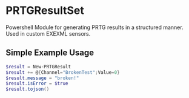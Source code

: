 # PRTGResultSet
Powershell Module for generating PRTG results in a structured manner. Used in custom EXEXML sensors.

## Simple Example Usage
``` powershell
$result = New-PRTGResult
$result += @{Channel="BrokenTest";Value=0}
$result.message = "broken!"
$result.isError = $true
$result.tojson()
```